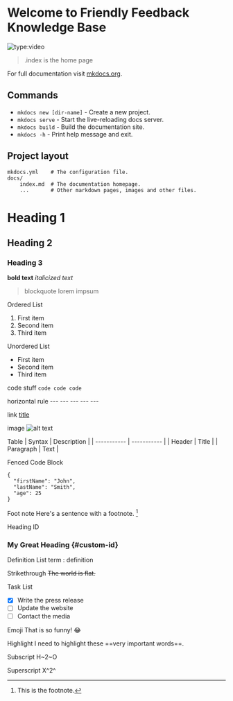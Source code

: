# Welcome to Friendly Feedback Knowledge Base

![type:video](https://www.youtube.com/embed/uUJShalzWy8)

> .index is the home page

For full documentation visit [mkdocs.org](https://www.mkdocs.org).

## Commands

* `mkdocs new [dir-name]` - Create a new project.
* `mkdocs serve` - Start the live-reloading docs server.
* `mkdocs build` - Build the documentation site.
* `mkdocs -h` - Print help message and exit.

## Project layout

    mkdocs.yml    # The configuration file.
    docs/
        index.md  # The documentation homepage.
        ...       # Other markdown pages, images and other files.

# Heading 1
## Heading 2
### Heading 3

**bold text**
*italicized text*
> blockquote lorem impsum


Ordered List 
1. First item
2. Second item
3. Third item

Unordered List
- First item
- Second item
- Third item

code stuff
`code code code`

horizontal rule
	---	---	---	---	---

link
[title](https://www.example.com)

image
![alt text](image.jpg)

Table
| Syntax | Description |
| ----------- | ----------- |
| Header | Title |
| Paragraph | Text |

Fenced Code Block
```
{
  "firstName": "John",
  "lastName": "Smith",
  "age": 25
}
```

Foot note
Here's a sentence with a footnote. [^1]

[^1]: This is the footnote.

Heading ID
### My Great Heading {#custom-id}

Definition List
term
: definition

Strikethrough
~~The world is flat.~~

Task List 
- [x] Write the press release
- [ ] Update the website
- [ ] Contact the media

Emoji
That is so funny! :joy:

Highlight
I need to highlight these ==very important words==.

Subscript
H~2~O

Superscript
X^2^

